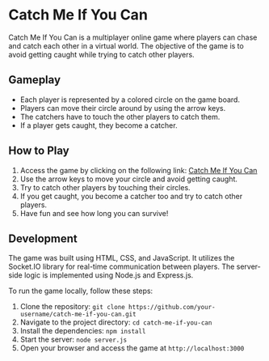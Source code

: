 # Catch Me If You Can

Catch Me If You Can is a multiplayer online game where players can chase and catch each other in a virtual world. The objective of the game is to avoid getting caught while trying to catch other players.

## Gameplay

- Each player is represented by a colored circle on the game board.
- Players can move their circle around by using the arrow keys.
- The catchers have to touch the other players to catch them.
- If a player gets caught, they become a catcher.

## How to Play

1. Access the game by clicking on the following link: [Catch Me If You Can](https://catch-me-if-you-can-o4ar.onrender.com)
2. Use the arrow keys to move your circle and avoid getting caught.
3. Try to catch other players by touching their circles.
4. If you get caught, you become a catcher too and try to catch other players.
5. Have fun and see how long you can survive!

## Development

The game was built using HTML, CSS, and JavaScript. It utilizes the Socket.IO library for real-time communication between players. The server-side logic is implemented using Node.js and Express.js.

To run the game locally, follow these steps:

1. Clone the repository: `git clone https://github.com/your-username/catch-me-if-you-can.git`
2. Navigate to the project directory: `cd catch-me-if-you-can`
3. Install the dependencies: `npm install`
4. Start the server: `node server.js`
5. Open your browser and access the game at `http://localhost:3000`
